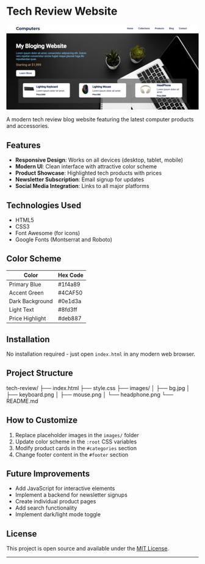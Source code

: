# Tech Review Website

![Website Screenshot](/Screen%20Shot/screenshot.png)

A modern tech review blog website featuring the latest computer products and accessories.

## Features

- **Responsive Design**: Works on all devices (desktop, tablet, mobile)
- **Modern UI**: Clean interface with attractive color scheme
- **Product Showcase**: Highlighted tech products with prices
- **Newsletter Subscription**: Email signup for updates
- **Social Media Integration**: Links to all major platforms

## Technologies Used

- HTML5
- CSS3
- Font Awesome (for icons)
- Google Fonts (Montserrat and Roboto)

## Color Scheme

| Color               | Hex Code  |
|---------------------|----------|
| Primary Blue        | #1f4a89  |
| Accent Green        | #4CAF50  |
| Dark Background     | #0e1d3a  |
| Light Text          | #8fd3ff  |
| Price Highlight     | #deb887  |

## Installation

No installation required - just open `index.html` in any modern web browser.

## Project Structure

tech-review/
├── index.html
├── style.css
├── images/
│ ├── bg.jpg
│ ├── keyboard.png
│ ├── mouse.png
│ └── headphone.png
└── README.md





## How to Customize

1. Replace placeholder images in the `images/` folder
2. Update color scheme in the `:root` CSS variables
3. Modify product cards in the `#categories` section
4. Change footer content in the `#footer` section

## Future Improvements

- Add JavaScript for interactive elements
- Implement a backend for newsletter signups
- Create individual product pages
- Add search functionality
- Implement dark/light mode toggle

## License

This project is open source and available under the [MIT License](LICENSE).

---

